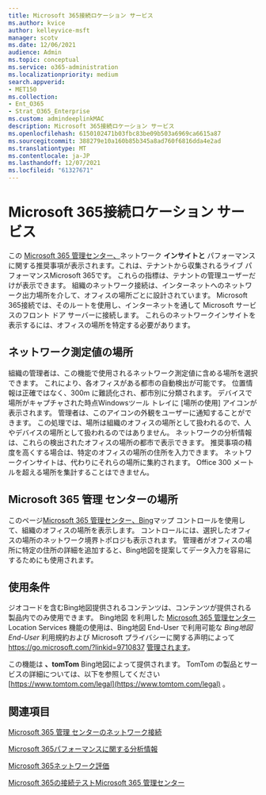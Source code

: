 ```yaml
---
title: Microsoft 365接続ロケーション サービス
ms.author: kvice
author: kelleyvice-msft
manager: scotv
ms.date: 12/06/2021
audience: Admin
ms.topic: conceptual
ms.service: o365-administration
ms.localizationpriority: medium
search.appverid:
- MET150
ms.collection:
- Ent_O365
- Strat_O365_Enterprise
ms.custom: admindeeplinkMAC
description: Microsoft 365接続ロケーション サービス
ms.openlocfilehash: 6150102471b03fbc83be09b503a6969ca6615a87
ms.sourcegitcommit: 388279e10a160b85b345a8ad760f6816dda4e2ad
ms.translationtype: MT
ms.contentlocale: ja-JP
ms.lasthandoff: 12/07/2021
ms.locfileid: "61327671"
---
```

# <a name="microsoft-365-network-connectivity-location-services"></a>Microsoft 365接続ロケーション サービス

この <a href="https://go.microsoft.com/fwlink/p/?linkid=2024339" target="_blank">Microsoft 365 管理センター、</a>ネットワーク **インサイトと** パフォーマンスに関する推奨事項が表示されます。これは、テナントから収集されるライブ パフォーマンスMicrosoft 365です。 これらの指標は、テナントの管理ユーザーだけが表示できます。 組織のネットワーク接続は、インターネットへのネットワーク出力場所を介して、オフィスの場所ごとに設計されています。 Microsoft 365接続では、そのルートを使用し、インターネットを通して Microsoft サービスのフロント ドア サーバーに接続します。 これらのネットワークインサイトを表示するには、オフィスの場所を特定する必要があります。

## <a name="location-in-network-measurements"></a>ネットワーク測定値の場所

組織の管理者は、この機能で使用されるネットワーク測定値に含める場所を選択できます。 これにより、各オフィスがある都市の自動検出が可能です。 位置情報は正確ではなく、300m に難読化され、都市別に分類されます。 デバイスで場所がキャプチャされた時点Windowsツール トレイに [場所の使用] アイコンが表示されます。 管理者は、このアイコンの外観をユーザーに通知することができます。 この処理では、場所は組織のオフィスの場所として扱われるので、人やデバイスの場所として扱われるのではありません。 ネットワークの分析情報は、これらの検出されたオフィスの場所の都市で表示できます。 推奨事項の精度を高くする場合は、特定のオフィスの場所の住所を入力できます。 ネットワークインサイトは、代わりにそれらの場所に集約されます。 Office 300 メートルを超える場所を集計することはできません。

## <a name="location-in-the-microsoft-365-admin-center"></a>Microsoft 365 管理 センターの場所

このページ<a href="https://go.microsoft.com/fwlink/p/?linkid=2024339" target="_blank">Microsoft 365 管理センター、Bing</a>マップ コントロールを使用して、組織のオフィスの場所を表示します。 コントロールには、選択したオフィスの場所のネットワーク境界トポロジも表示されます。 管理者がオフィスの場所に特定の住所の詳細を追加すると、Bing地図を提案してデータ入力を容易にするためにも使用されます。

## <a name="terms-of-use"></a>使用条件

ジオコードを含むBing地図提供されるコンテンツは、コンテンツが提供される製品内でのみ使用できます。 Bing地図 を利用した <a href="https://go.microsoft.com/fwlink/p/?linkid=2024339" target="_blank">Microsoft 365 管理センター</a> Location Services 機能の使用は、Bing地図 End-User で利用可能な _Bing地図 End-User_ 利用規約および Microsoft プライバシーに関する声明によって <https://go.microsoft.com/?linkid=9710837> [管理されます](https://go.microsoft.com/fwlink/?LinkID=248686)。

この機能は **、tomTom** Bing地図によって提供されます。 TomTom の製品とサービスの詳細については、以下を参照してください [https://www.tomtom.com/legal](https://www.tomtom.com/legal) 。

## <a name="related-topics"></a>関連項目

[Microsoft 365 管理 センターのネットワーク接続](office-365-network-mac-perf-overview.md)

[Microsoft 365パフォーマンスに関する分析情報](office-365-network-mac-perf-insights.md)

[Microsoft 365ネットワーク評価](office-365-network-mac-perf-score.md)

[Microsoft 365の接続テストMicrosoft 365 管理センター](office-365-network-mac-perf-onboarding-tool.md)
